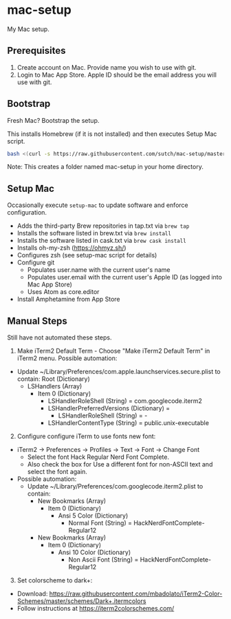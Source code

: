 # mac-setup

My Mac setup.

## Prerequisites

1. Create account on Mac. Provide name you wish to use with git.
2. Login to Mac App Store. Apple ID should be the email address you will use with git.

## Bootstrap

Fresh Mac? Bootstrap the setup.

This installs Homebrew (if it is not installed) and then executes Setup Mac script.

```bash
bash <(curl -s https://raw.githubusercontent.com/sutch/mac-setup/master/bootstrap-setup-mac)
```

Note: This creates a folder named mac-setup in your home directory.

## Setup Mac

Occasionally execute `setup-mac` to update software and enforce configuration.

- Adds the third-party Brew repositories in tap.txt via `brew tap`
- Installs the software listed in brew.txt via `brew install`
- Installs the software listed in cask.txt via `brew cask install`
- Installs oh-my-zsh (https://ohmyz.sh/)
- Configures zsh (see setup-mac script for details)
- Configure git
  - Populates user.name with the current user's name
  - Populates user.email with the current user's Apple ID (as logged into Mac App Store)
  - Uses Atom as core.editor
- Install Amphetamine from App Store

## Manual Steps

Still have not automated these steps.

1. Make iTerm2 Default Term - Choose "Make iTerm2 Default Term" in iTerm2 menu. Possible automation:
  - Update ~/Library/Preferences/com.apple.launchservices.secure.plist to contain:
    Root (Dictionary)
    - LSHandlers (Array)
      - Item 0 (Dictionary)
        - LSHandlerRoleShell (String) = com.googlecode.iterm2
        - LSHandlerPreferredVersions (Dictionary) =
          - LSHandlerRoleShell (String) = -
        - LSHandlerContentType (String) = public.unix-executable
2. Configure configure iTerm to use fonts new font:
  - iTerm2 -> Preferences -> Profiles -> Text -> Font -> Change Font
    - Select the font Hack Regular Nerd Font Complete.
    - Also check the box for Use a different font for non-ASCII text and select the font again.
  - Possible automation:
    - Update ~/Library/Preferences/com.googlecode.iterm2.plist to contain:
      - New Bookmarks (Array)
        - Item 0 (Dictionary)
          - Ansi 5 Color (Dictionary)
            - Normal Font (String) = HackNerdFontComplete-Regular12
      - New Bookmarks (Array)
        - Item 0 (Dictionary)
          - Ansi 10 Color (Dictionary)
            - Non Ascii Font (String) = HackNerdFontComplete-Regular12
3. Set colorscheme to dark+:
  - Download: https://raw.githubusercontent.com/mbadolato/iTerm2-Color-Schemes/master/schemes/Dark+.itermcolors
  - Follow instructions at https://iterm2colorschemes.com/
